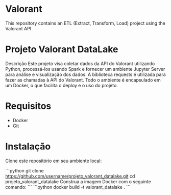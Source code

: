 # Valorant
 This repository contains an ETL (Extract, Transform, Load) project using the Valorant API

# Projeto Valorant DataLake
Descrição
Este projeto visa coletar dados da API do Valorant utilizando Python, processá-los usando Spark e fornecer um ambiente Jupyter Server para análise e visualização dos dados. A biblioteca requests é utilizada para fazer as chamadas à API do Valorant. Todo o ambiente é encapsulado em um Docker, o que facilita o deploy e o uso do projeto.

# Requisitos
- Docker
- Git
# Instalação
Clone este repositório em seu ambiente local:

´´´python
git clone https://github.com/username/projeto_valorant_datalake.git
cd projeto_valorant_datalake
Construa a imagem Docker com o seguinte comando:
´´´
´´´python
docker build -t valorant_datalake .
´´´